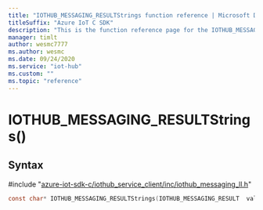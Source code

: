 ```yaml
---                             
title: "IOTHUB_MESSAGING_RESULTStrings function reference | Microsoft Docs" 
titleSuffix: "Azure IoT C SDK"            
description: "This is the function reference page for the IOTHUB_MESSAGING_RESULTStrings() function in the Azure IoT C SDK. This SDK is used with Azure IoT Hub and Azure IoT Hub Device Provisioning Service"            
manager: timlt                 
author: wesmc7777              
ms.author: wesmc               
ms.date: 09/24/2020                    
ms.service: "iot-hub"             
ms.custom: ""                
ms.topic: "reference"        
---                            
```


# IOTHUB_MESSAGING_RESULTStrings()

## Syntax

\#include "[azure-iot-sdk-c/iothub_service_client/inc/iothub_messaging_ll.h](../iothub-messaging-ll-h.md)"  
```C
const char* IOTHUB_MESSAGING_RESULTStrings(IOTHUB_MESSAGING_RESULT  value);
```

